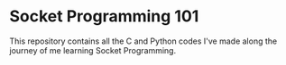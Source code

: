 # Socket Programming 101

This repository contains all the C and Python codes I've made along the journey of me learning Socket Programming.
